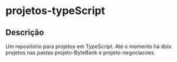 # projetos-typeScript

## Descrição

Um repositório para projetos em TypeScript. Até o momento há dois projetos nas pastas projeto-ByteBank e projeto-negociacoes